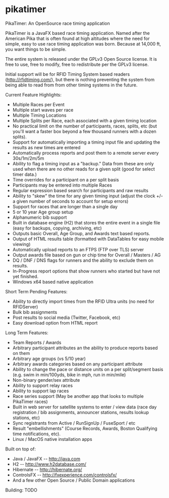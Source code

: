 # pikatimer
PikaTimer: An OpenSource race timing application

PikaTimer is a JavaFX based race timing application. Named after the American Pika that is often found at high altitudes where the need for simple, easy to use race timing application was born. Because at 14,000 ft, you want things to be simple.

The entire system is released under the GPLv3 Open Source license. It is free to use, free to modify, free to redistribute per the GPLv3 license. 

Initial support will be for RFID Timing System based readers (http://rfidtiming.com/), but there is nothing preventing the system from being able to read from from other timing systems in the future.

Current Feature Highlights:
* Multiple Races per Event
* Multiple start waves per race
* Multiple Timing Locations
* Multiple Splits per Race, each associated with a given timing location
* No practical limit on the number of participants, races, splits, etc (but you'll want a faster box beyond a few thousand runners with a dozen splits).
* Support for automatically importing a timing input file and updating the results as new times are entered
* Automatically process reports and post them to a remote server every 30s/1m/2m/5m 
* Ability to flag a timing input as a "backup." Data from these are only used when there are no other reads for a given split (good for select timer data.)
* Time overrides for a participant on a per split basis
* Participants may be entered into multiple Races 
* Regular expression based search for participants and raw results
* Ability to "skew" the time for any given timing input (adjust the clock +/- a given number of seconds to account for setup errors)
* Support for races that are longer than a single day 
* 5 or 10 year Age group setup
* Alphanumeric bib support
* Built in database engine (H2) that stores the entire event in a single file (easy for backups, copying, archiving, etc)
* Outputs basic Overall, Age Group, and Awards text based reports. 
* Output of HTML results table (formatted with DataTables for easy mobile viewing)
* Automatically upload reports to an FTPS (FTP over TLS) server
* Output awards file based on gun or chip time for Overall / Masters / AG
* DQ / DNF / DNS flags for runners and the ability to exclude them on results.
* In-Progress report options that show runners who started but have not yet finished.
* Windows x64 based native application


Short Term Pending Features:
* Ability to directly import times from the RFID Ultra units (no need for RFIDServer)
* Bulk bib assignments
* Post results to social media (Twitter, Facebook, etc)
* Easy download option from HTML report

Long Term Features:
* Team Reports / Awards
* Arbitrary participant attributes an the ability to produce reports based on them
* Arbitrary age groups (vs 5/10 year)
* Arbitrary awards categories based on any participant attribute
* Ability to change the pace or distance units on a per split/segment basis (e.g. swim in min/100yds, bike in mph, run in min/mile)
* Non-binary gender/sex attribute
* Ability to support relay races
* Ability to support lap races
* Race series support (May be another app that looks to multiple PikaTimer races)
* Built in web server for satellite systems to enter / view data (race day registration / bib assignments, announcer stations, results lookup stations, etc)
* Sync registrants from Active / RunSignUp / FuseSport / etc
* Result "embellishments" (Course Records, Awards, Boston Qualifying time notifications, etc).
* Linux / MacOS native installation apps

Built on top of:
* Java / JavaFX -- http://java.com
* H2 -- http://www.h2database.com/
* Hibernate -- http://hibernate.org/
* ControlsFX -- http://fxexperience.com/controlsfx/
* And a few other Open Source / Public Domain applications

Building: TODO
